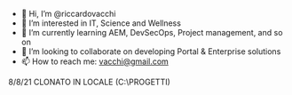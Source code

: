 - 👋 Hi, I’m @riccardovacchi
- 👀 I’m interested in IT, Science and Wellness
- 🌱 I’m currently learning AEM, DevSecOps, Project management, and so on
- 💞️ I’m looking to collaborate on developing Portal & Enterprise solutions 
- 📫 How to reach me: vacchi@gmail.com

<!---
riccardovacchi/riccardovacchi is a ✨ special ✨ repository because its `README.md` (this file) appears on your GitHub profile.
You can click the Preview link to take a look at your changes.
--->

8/8/21
CLONATO IN LOCALE (C:\PROGETTI)
